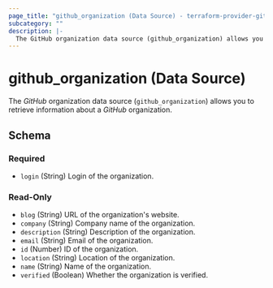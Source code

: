 ```yaml
---
page_title: "github_organization (Data Source) - terraform-provider-github"
subcategory: ""
description: |-
  The GitHub organization data source (github_organization) allows you to retrieve information about a GitHub organization.
---
```


# github_organization (Data Source)

The _GitHub_ organization data source (`github_organization`) allows you to retrieve information about a _GitHub_ organization.



<!-- schema generated by tfplugindocs -->
## Schema

### Required

- `login` (String) Login of the organization.

### Read-Only

- `blog` (String) URL of the organization's website.
- `company` (String) Company name of the organization.
- `description` (String) Description of the organization.
- `email` (String) Email of the organization.
- `id` (Number) ID of the organization.
- `location` (String) Location of the organization.
- `name` (String) Name of the organization.
- `verified` (Boolean) Whether the organization is verified.
